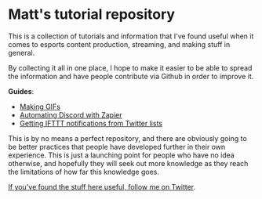 # Matt's tutorial repository

This is a collection of tutorials and information that I've found useful when it comes to esports content production, streaming, and making stuff in general.

By collecting it all in one place, I hope to make it easier to be able to spread the information and have people contribute via Github in order to improve it.

__Guides__:

* [Making GIFs](https://github.com/MattDemers/tutorials/blob/master/making-gifs.md)
* [Automating Discord with Zapier](https://github.com/MattDemers/tutorials/blob/master/automating-discord.md)
* [Getting IFTTT notifications from Twitter lists](https://github.com/MattDemers/tutorials/blob/master/IFTTT-twitter-lists.md) 

This is by no means a perfect repository, and there are obviously going to be better practices that people have developed further in their own experience. This is just a launching point for people who have no idea otherwise, and hopefully they will seek out more knowledge as they reach the limitations of how far this knowledge goes.

[If you've found the stuff here useful, follow me on Twitter](http://twitter.com/mattdemers).
